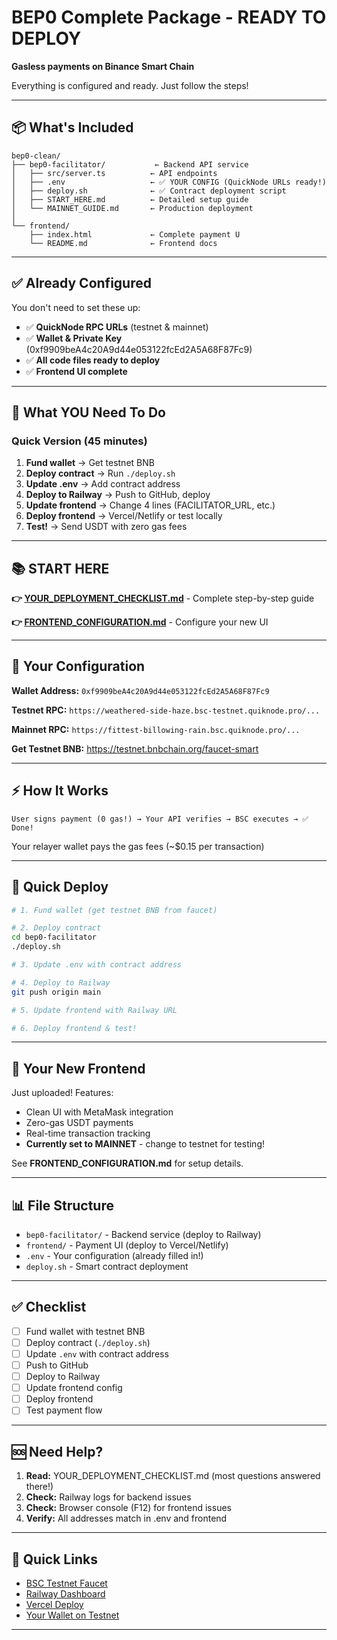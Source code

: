 # BEP0 Complete Package - READY TO DEPLOY

**Gasless payments on Binance Smart Chain**

Everything is configured and ready. Just follow the steps!

---

## 📦 What's Included

```
bep0-clean/
├── bep0-facilitator/           ← Backend API service
│   ├── src/server.ts          ← API endpoints
│   ├── .env                   ← ✅ YOUR CONFIG (QuickNode URLs ready!)
│   ├── deploy.sh              ← ✅ Contract deployment script
│   ├── START_HERE.md          ← Detailed setup guide
│   └── MAINNET_GUIDE.md       ← Production deployment
│
└── frontend/                   
    ├── index.html             ← Complete payment U
    └── README.md              ← Frontend docs
```

---

## ✅ Already Configured

You don't need to set these up:

- ✅ **QuickNode RPC URLs** (testnet & mainnet)
- ✅ **Wallet & Private Key** (0xf9909beA4c20A9d44e053122fcEd2A5A68F87Fc9)
- ✅ **All code files ready to deploy**
- ✅ **Frontend UI complete**

---

## 🎯 What YOU Need To Do

### Quick Version (45 minutes)

1. **Fund wallet** → Get testnet BNB
2. **Deploy contract** → Run `./deploy.sh`
3. **Update .env** → Add contract address
4. **Deploy to Railway** → Push to GitHub, deploy
5. **Update frontend** → Change 4 lines (FACILITATOR_URL, etc.)
6. **Deploy frontend** → Vercel/Netlify or test locally
7. **Test!** → Send USDT with zero gas fees

---

## 📚 START HERE

**👉 [YOUR_DEPLOYMENT_CHECKLIST.md](../YOUR_DEPLOYMENT_CHECKLIST.md)** - Complete step-by-step guide

**👉 [FRONTEND_CONFIGURATION.md](../FRONTEND_CONFIGURATION.md)** - Configure your new UI

---

## 🔑 Your Configuration

**Wallet Address:** `0xf9909beA4c20A9d44e053122fcEd2A5A68F87Fc9`

**Testnet RPC:** `https://weathered-side-haze.bsc-testnet.quiknode.pro/...`

**Mainnet RPC:** `https://fittest-billowing-rain.bsc.quiknode.pro/...`

**Get Testnet BNB:** https://testnet.bnbchain.org/faucet-smart

---

## ⚡️ How It Works

```
User signs payment (0 gas!) → Your API verifies → BSC executes → ✅ Done!
```

Your relayer wallet pays the gas fees (~$0.15 per transaction)


---

## 🚀 Quick Deploy

```bash
# 1. Fund wallet (get testnet BNB from faucet)

# 2. Deploy contract
cd bep0-facilitator
./deploy.sh

# 3. Update .env with contract address

# 4. Deploy to Railway
git push origin main

# 5. Update frontend with Railway URL

# 6. Deploy frontend & test!
```

---

## 🎨 Your New Frontend

Just uploaded! Features:
- Clean UI with MetaMask integration
- Zero-gas USDT payments
- Real-time transaction tracking
- **Currently set to MAINNET** - change to testnet for testing!

See **FRONTEND_CONFIGURATION.md** for setup details.

---

## 📊 File Structure

- `bep0-facilitator/` - Backend service (deploy to Railway)
- `frontend/` - Payment UI (deploy to Vercel/Netlify)
- `.env` - Your configuration (already filled in!)
- `deploy.sh` - Smart contract deployment

---

## ✅ Checklist

- [ ] Fund wallet with testnet BNB
- [ ] Deploy contract (`./deploy.sh`)
- [ ] Update `.env` with contract address
- [ ] Push to GitHub
- [ ] Deploy to Railway
- [ ] Update frontend config
- [ ] Deploy frontend
- [ ] Test payment flow

---

## 🆘 Need Help?

1. **Read:** YOUR_DEPLOYMENT_CHECKLIST.md (most questions answered there!)
2. **Check:** Railway logs for backend issues
3. **Check:** Browser console (F12) for frontend issues
4. **Verify:** All addresses match in .env and frontend

---

## 🔗 Quick Links

- [BSC Testnet Faucet](https://testnet.bnbchain.org/faucet-smart)
- [Railway Dashboard](https://railway.app)
- [Vercel Deploy](https://vercel.com)
- [Your Wallet on Testnet](https://testnet.bscscan.com/address/0xf9909beA4c20A9d44e053122fcEd2A5A68F87Fc9)

---

